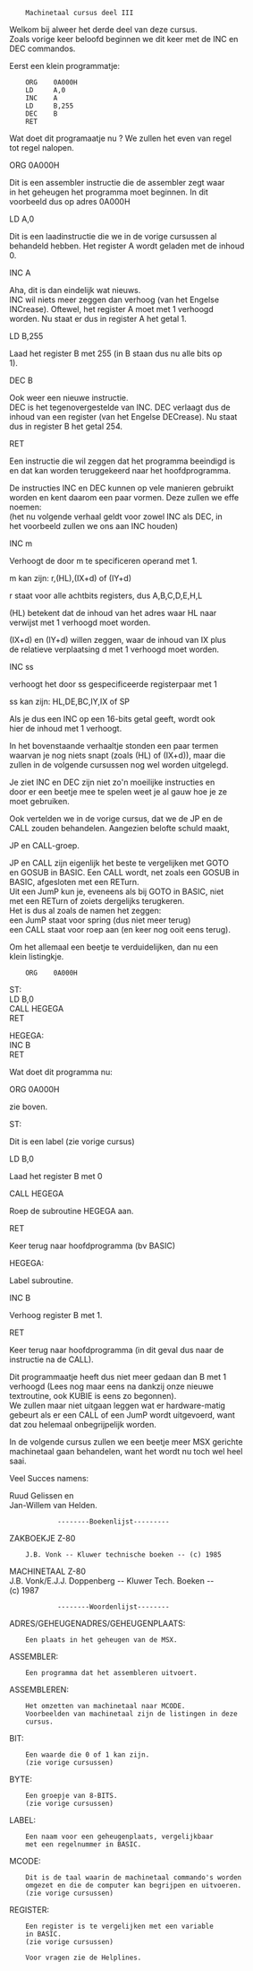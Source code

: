                                                                
        Machinetaal cursus deel III                             
                                                                
 Welkom bij alweer het derde deel van deze cursus.              
 Zoals vorige keer beloofd beginnen we dit keer met de INC en   
 DEC commandos.                                                 
                                                                
 Eerst een klein programmatje:                                  
                                                                
        ORG    0A000H                                           
        LD     A,0                                              
        INC    A                                                
        LD     B,255                                            
        DEC    B                                                
        RET                                                     
                                                                
 Wat  doet dit programaatje nu ? We zullen het even van regel   
 tot regel nalopen.                                             
                                                                
 ORG    0A000H                                                  
                                                                
 Dit is  een assembler  instructie die de assembler zegt waar   
 in   het  geheugen  het  programma  moet  beginnen.  In  dit   
 voorbeeld dus op adres 0A000H                                  
                                                                
 LD     A,0                                                     
                                                                
 Dit is  een laadinstructie  die we in de vorige cursussen al   
 behandeld hebben. Het register A wordt geladen met de inhoud   
 0.                                                             
                                                                
 INC    A                                                       
                                                                
 Aha, dit is dan eindelijk wat nieuws.                          
 INC  wil  niets  meer zeggen  dan verhoog  (van het  Engelse   
 INCrease).  Oftewel,  het  register  A  moet met  1 verhoogd   
 worden. Nu staat er dus in register A het getal 1.             
                                                                
 LD     B,255                                                   
                                                                
 Laad  het register B met 255 (in B staan dus nu alle bits op   
 1).                                                            
                                                                
 DEC    B                                                       
                                                                
 Ook weer een nieuwe instructie.                                
 DEC is  het tegenovergestelde  van INC.  DEC verlaagt dus de   
 inhoud van een register (van het Engelse DECrease). Nu staat   
 dus in register B het getal 254.                               
                                                                
 RET                                                            
                                                                
 Een instructie die wil zeggen dat het programma beeindigd is   
 en dat kan worden teruggekeerd naar het hoofdprogramma.        
                                                                
 De  instructies INC  en DEC kunnen op vele manieren gebruikt   
 worden en  kent daarom  een paar vormen. Deze zullen we effe   
 noemen:                                                        
 (het  nu volgende  verhaal geldt  voor zowel INC als DEC, in   
 het voorbeeld zullen we ons aan INC houden)                    
                                                                
 INC    m                                                       
                                                                
 Verhoogt de door  m  te specificeren operand met 1.            
                                                                
 m  kan zijn: r,(HL),(IX+d) of (IY+d)                           
                                                                
 r  staat voor alle achtbits registers, dus A,B,C,D,E,H,L       
                                                                
 (HL)  betekent  dat de  inhoud van  het adres  waar HL  naar   
 verwijst met 1 verhoogd moet worden.                           
                                                                
 (IX+d)  en (IY+d)  willen zeggen, waar de inhoud van IX plus   
 de relatieve verplaatsing d met 1 verhoogd moet worden.        
                                                                
 INC    ss                                                      
                                                                
 verhoogt het door ss gespecificeerde registerpaar met 1        
                                                                
 ss  kan zijn: HL,DE,BC,IY,IX of SP                             
                                                                
 Als je  dus een  INC op  een 16-bits  getal geeft, wordt ook   
 hier de inhoud met 1 verhoogt.                                 
                                                                
                                                                
 In  het  bovenstaande  verhaaltje  stonden  een paar  termen   
 waarvan  je nog niets snapt (zoals (HL) of (IX+d)), maar die   
 zullen in de volgende cursussen nog wel worden uitgelegd.      
                                                                
 Je ziet  INC en  DEC zijn niet zo'n moeilijke instructies en   
 door  er een  beetje mee te spelen weet je al gauw hoe je ze   
 moet gebruiken.                                                
                                                                
 Ook vertelden  we in  de vorige  cursus, dat  we de JP en de   
 CALL zouden behandelen. Aangezien belofte schuld maakt,        
                                                                
                                                                
 JP en CALL-groep.                                              
                                                                
 JP  en CALL zijn eigenlijk het beste te vergelijken met GOTO   
 en GOSUB  in BASIC.  Een CALL  wordt, net zoals een GOSUB in   
 BASIC, afgesloten met een RETurn.                              
 Uit  een JumP  kun je,  eveneens als bij GOTO in BASIC, niet   
 met een RETurn of zoiets dergelijks terugkeren.                
 Het is dus al zoals de namen het zeggen:                       
 een JumP staat voor spring (dus niet meer terug)               
 een CALL staat voor roep aan (en keer nog ooit eens terug).    
                                                                
 Om het  allemaal een  beetje te  verduidelijken, dan  nu een   
 klein listingkje.                                              
                                                                
        ORG    0A000H                                           
                                                                
 ST:                                                            
        LD      B,0                                             
        CALL    HEGEGA                                          
        RET                                                     
                                                                
 HEGEGA:                                                        
        INC     B                                               
        RET                                                     
                                                                
 Wat doet dit programma nu:                                     
                                                                
 ORG    0A000H                                                  
                                                                
 zie boven.                                                     
                                                                
 ST:                                                            
                                                                
 Dit is een label (zie vorige cursus)                           
                                                                
 LD     B,0                                                     
                                                                
 Laad het register B met 0                                      
                                                                
 CALL   HEGEGA                                                  
                                                                
 Roep de subroutine HEGEGA aan.                                 
                                                                
 RET                                                            
                                                                
 Keer terug naar hoofdprogramma (bv BASIC)                      
                                                                
 HEGEGA:                                                        
                                                                
 Label subroutine.                                              
                                                                
 INC    B                                                       
                                                                
 Verhoog register B met 1.                                      
                                                                
 RET                                                            
                                                                
 Keer  terug naar  hoofdprogramma (in  dit geval  dus naar de   
 instructie na de CALL).                                        
                                                                
 Dit programmaatje  heeft dus  niet meer  gedaan dan  B met 1   
 verhoogd   (Lees  nog  maar  eens  na  dankzij  onze  nieuwe   
 textroutine, ook KUBIE is eens zo begonnen).                   
 We zullen  maar niet  uitgaan leggen  wat er  hardware-matig   
 gebeurt  als er  een CALL of een JumP wordt uitgevoerd, want   
 dat zou helemaal onbegrijpelijk worden.                        
                                                                
 In de volgende cursus zullen we een beetje meer MSX gerichte   
 machinetaal gaan behandelen, want het wordt nu toch wel heel   
 saai.                                                          
                                                                
 Veel Succes namens:                                            
                                                                
 Ruud Gelissen en                                               
 Jan-Willem van Helden.                                         
                                                                
                --------Boekenlijst---------                    
 ZAKBOEKJE Z-80                                                 
                                                                
        J.B. Vonk -- Kluwer technische boeken -- (c) 1985       
                                                                
 MACHINETAAL Z-80                                               
        J.B. Vonk/E.J.J. Doppenberg -- Kluwer Tech. Boeken --   
        (c) 1987                                                
                                                                
                --------Woordenlijst--------                    
                                                                
 ADRES/GEHEUGENADRES/GEHEUGENPLAATS:                            
                                                                
        Een plaats in het geheugen van de MSX.                  
                                                                
 ASSEMBLER:                                                     
                                                                
        Een programma dat het assembleren uitvoert.             
                                                                
 ASSEMBLEREN:                                                   
                                                                
        Het omzetten van machinetaal naar MCODE.                
        Voorbeelden van machinetaal zijn de listingen in deze   
        cursus.                                                 
                                                                
 BIT:                                                           
                                                                
        Een waarde die 0 of 1 kan zijn.                         
        (zie vorige cursussen)                                  
                                                                
 BYTE:                                                          
                                                                
        Een groepje van 8-BITS.                                 
        (zie vorige cursussen)                                  
                                                                
 LABEL:                                                         
                                                                
        Een naam voor een geheugenplaats, vergelijkbaar         
        met een regelnummer in BASIC.                           
                                                                
 MCODE:                                                         
                                                                
        Dit is de taal waarin de machinetaal commando's worden  
        omgezet en die de computer kan begrijpen en uitvoeren.  
        (zie vorige cursussen)                                  
                                                                
 REGISTER:                                                      
                                                                
        Een register is te vergelijken met een variable         
        in BASIC.                                               
        (zie vorige cursussen)                                  
                                                                
        Voor vragen zie de Helplines.                           
                                          
